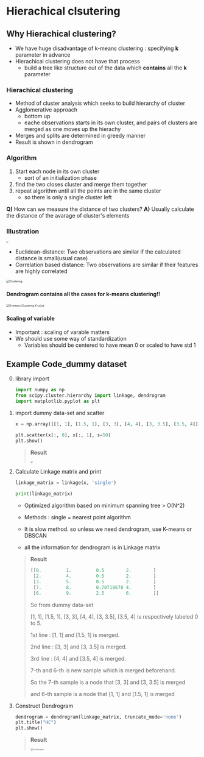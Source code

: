 # Hierachical clsutering

## Why Hierachical clustering?

* We have huge disadvantage of k-means clustering : specifying **k** parameter in advance
* Hierachical clustering does not have that process
  * build a tree like structure out of the data which **contains** all the **k** parameter



### Hierachical clustering

* Method of cluster analysis which seeks to build hierarchy of cluster
* Agglomerative approach
  * bottom up
  * eache observations starts in its own cluster, and pairs of clusters are merged as one moves up the hierachy
* Merges and splits are determined in greedy manner
* Result is shown in dendrogram



### Algorithm

1. Start each node in its own cluster
   * sort of an initialization phase
2. find the two closes cluster and merge them together
3. repeat algorithm until all the points are in the same cluster
   * so there is only a single cluster left

**Q)** How can we measure the distance of two clusters?
**A)** Usually calculate the distance of the avarage of cluster's elements



### Illustration

<img src="https://user-images.githubusercontent.com/84625523/124553210-6e685700-de6f-11eb-872b-6541a4507689.png" style="zoom:33%;" />

* Euclidean-distance: Two observations are similar if the calculated distance is small(usual case)
* Correlation based distance: Two observations are similar if their features are highly correlated

<img src="https://user-images.githubusercontent.com/84625523/124554867-64475800-de71-11eb-91e3-a76addd20830.png" alt="Clustering" style="zoom:50%;" />

#### Dendrogram contains all the cases for k-means clustering!!

<img src="https://user-images.githubusercontent.com/84625523/124555267-de77dc80-de71-11eb-8ac8-9c9880b671c7.png" alt="K-means Clustering K value" style="zoom:50%;" />



#### Scaling of variable

* Important : scaling of varable matters
* We should use some way of standardization
  * Variables should be centered to have mean 0 or scaled to have std 1





## Example Code_dummy dataset

0. library import

   ```python
   import numpy as np
   from scipy.cluster.hierarchy import linkage, dendrogram
   import matplotlib.pyplot as plt
   ```



1. import dummy data-set and scatter

   ```python
   x = np.array([[1, 1], [1.5, 1], [3, 3], [4, 4], [3, 3.5], [3.5, 4]])
   
   plt.scatter(x[:, 0], x[:, 1], s=50)
   plt.show()
   ```

   > **Result**
   >
   > <img src="https://user-images.githubusercontent.com/84625523/124557264-43cccd00-de74-11eb-9040-126c6a17530c.png" style="zoom:36%;" />



2. Calculate Linkage matrix and print

   ```python
   linkage_matrix = linkage(x, 'single')
   
   print(linkage_matrix)
   ```

   * Optimized algorithm based on minimum spanning tree > O(N^2)
   * Methods : single = nearest point algorithm
   * It is slow method. so unless we need dendrogram, use K-means or DBSCAN

   * all the information for dendrogram is in Linkage matrix

   > **Result**
   >
   > ```python
   > [[0.         1.         0.5        2.        ]
   >  [2.         4.         0.5        2.        ]
   >  [3.         5.         0.5        2.        ]
   >  [7.         8.         0.70710678 4.        ]
   >  [6.         9.         2.5        6.        ]]
   > ```
   >
   > So from dummy data-set
   >
   > [1, 1], [1.5, 1], [3, 3], [4, 4], [3, 3.5], [3.5, 4] is respectively labeled 0 to 5.
   >
   > 1st line : [1, 1] and [1.5, 1] is merged.
   >
   > 2nd line : [3, 3] and [3, 3.5] is merged.
   >
   > 3rd line : [4, 4] and [3.5, 4] is merged.
   >
   > 7-th and 6-th is new sample which is merged beforehand.
   >
   > So the 7-th sample is a node that [3, 3] and [3, 3.5] is merged
   >
   > and 6-th sample is a node that [1, 1] and [1.5, 1] is merged



3. Construct Dendrogram

   ```python
   dendrogram = dendrogram(linkage_matrix, truncate_mode='none')
   plt.title("HC")
   plt.show()
   ```

   > **Result**
   >
   > <img src="https://user-images.githubusercontent.com/84625523/124558080-2f3d0480-de75-11eb-83aa-5b1605f89553.png" alt="Dendrogram" style="zoom:36%;" />
